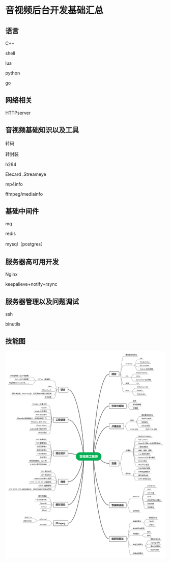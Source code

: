# 音视频后台开发基础汇总
## 语言
C++

shell

lua

python

go

## 网络相关
HTTPserver


## 音视频基础知识以及工具
转码

转封装

h264

Elecard .Streameye

mp4info

ffmpeg/mediainfo


## 基础中间件
mq

redis

mysql（postgres）

## 服务器高可用开发
Nginx

keepalieve+notify+rsync

## 服务器管理以及问题调试
ssh

binutils


## 技能图
![技能](jineng.jpg) 

